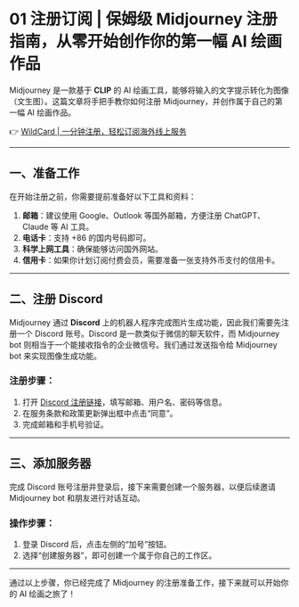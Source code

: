 # 01 注册订阅 | 保姆级 Midjourney 注册指南，从零开始创作你的第一幅 AI 绘画作品

Midjourney 是一款基于 **CLIP** 的 AI 绘画工具，能够将输入的文字提示转化为图像（文生图）。这篇文章将手把手教你如何注册 Midjourney，并创作属于自己的第一幅 AI 绘画作品。

👉 [WildCard | 一分钟注册，轻松订阅海外线上服务](https://bbtdd.com/WildCard)

---

## 一、准备工作

在开始注册之前，你需要提前准备好以下工具和资料：

1. **邮箱**：建议使用 Google、Outlook 等国外邮箱，方便注册 ChatGPT、Claude 等 AI 工具。
2. **电话卡**：支持 +86 的国内号码即可。
3. **科学上网工具**：确保能够访问国外网站。
4. **信用卡**：如果你计划订阅付费会员，需要准备一张支持外币支付的信用卡。

---

## 二、注册 Discord

Midjourney 通过 **Discord** 上的机器人程序完成图片生成功能，因此我们需要先注册一个 Discord 账号。Discord 是一款类似于微信的聊天软件，而 Midjourney bot 则相当于一个能接收指令的企业微信号。我们通过发送指令给 Midjourney bot 来实现图像生成功能。

### 注册步骤：

1. 打开 [Discord 注册链接](https://discord.com/register)，填写邮箱、用户名、密码等信息。
2. 在服务条款和政策更新弹出框中点击“同意”。
3. 完成邮箱和手机号验证。

---

## 三、添加服务器

完成 Discord 账号注册并登录后，接下来需要创建一个服务器，以便后续邀请 Midjourney bot 和朋友进行对话互动。

### 操作步骤：

1. 登录 Discord 后，点击左侧的“加号”按钮。
2. 选择“创建服务器”，即可创建一个属于你自己的工作区。

---

通过以上步骤，你已经完成了 Midjourney 的注册准备工作，接下来就可以开始你的 AI 绘画之旅了！